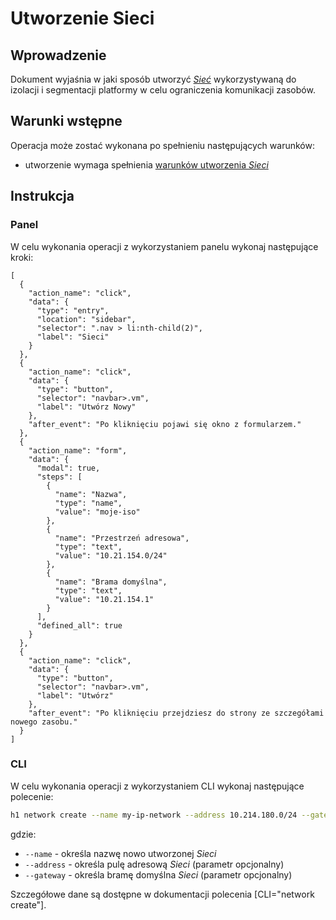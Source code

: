 # Utworzenie Sieci

## Wprowadzenie

Dokument wyjaśnia w jaki sposób utworzyć *[Sieć](/resource/networking/network.md)* wykorzystywaną do izolacji i segmentacji platformy w celu ograniczenia komunikacji zasobów.

## Warunki wstępne

Operacja może zostać wykonana po spełnieniu następujących warunków:

* utworzenie wymaga spełnienia [warunków utworzenia *Sieci*](/resource/networking/network.md#utworzenie)

## Instrukcja

### Panel
      
W celu wykonania operacji z wykorzystaniem panelu wykonaj następujące kroki:
     
```guide
[
  {
    "action_name": "click",
    "data": {
      "type": "entry",
      "location": "sidebar",
      "selector": ".nav > li:nth-child(2)",
      "label": "Sieci"
    }
  },
  {
    "action_name": "click",
    "data": {
      "type": "button",
      "selector": "navbar>.vm",
      "label": "Utwórz Nowy"
    },
    "after_event": "Po kliknięciu pojawi się okno z formularzem."
  },    
  {
    "action_name": "form",
    "data": {
      "modal": true,
      "steps": [
        {
          "name": "Nazwa",
          "type": "name",
          "value": "moje-iso"
        },
        {
          "name": "Przestrzeń adresowa",
          "type": "text",
          "value": "10.21.154.0/24"
        },
        {
          "name": "Brama domyślna",
          "type": "text",
          "value": "10.21.154.1"
        }
      ],
      "defined_all": true
    }
  },
  {
    "action_name": "click",
    "data": {
      "type": "button",
      "selector": "navbar>.vm",
      "label": "Utwórz"
    },
    "after_event": "Po kliknięciu przejdziesz do strony ze szczegółami nowego zasobu."
  }
]
```

### CLI

W celu wykonania operacji z wykorzystaniem CLI wykonaj następujące polecenie:

```bash
h1 network create --name my-ip-network --address 10.214.180.0/24 --gateway 10.214.180.10
```

gdzie:

 * ```--name``` - określa nazwę nowo utworzonej *Sieci*
 * ```--address``` - określa pulę adresową *Sieci* (parametr opcjonalny)
 * ```--gateway``` - określa bramę domyślna *Sieci* (parametr opcjonalny)

Szczegółowe dane są dostępne w dokumentacji polecenia [CLI="network create"].